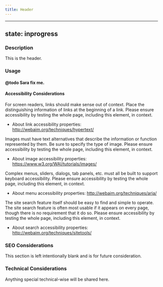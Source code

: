 ```yaml
---
title: Header
---
```


---
state: inprogress
---

### Description
This is the header.

### Usage
#### @todo Sara fix me.

#### Accessibility Considerations
For screen readers, links should make sense out of context. Place the distinguishing information of links at the beginning of a link. Please ensure accessibility by testing the whole page, including this element, in context.

* About link accessibility properties: http://webaim.org/techniques/hypertext/

Images must have text alternatives that describe the information or function represented by them. Be sure to specify the type of image. Please ensure accessibility by testing the whole page, including this element, in context.

* About image accessibility properties: https://www.w3.org/WAI/tutorials/images/

Complex menus, sliders, dialogs, tab panels, etc. must all be built to support keyboard accessibility. Please ensure accessibility by testing the whole page, including this element, in context.

* About menu accessibility properties: http://webaim.org/techniques/aria/

The site search feature itself should be easy to find and simple to operate. The site search feature is often most usable if it appears on every page, though there is no requirement that it do so. Please ensure accessibility by testing the whole page, including this element, in context.

 * About search accessibility properties: http://webaim.org/techniques/sitetools/

### SEO Considerations
This section is left intentionally blank and is for future consideration.

### Technical Considerations
Anything special technical-wise will be shared here.
